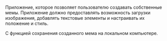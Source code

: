 Приложение, которое позволяет пользователю создавать собственные мемы. 
Приложение должно предоставлять возможность загрузки изображения, добавлять текстовые элементы и настраивать их положение и стиль. 

С функцией сохранения созданного мема на локальном компьютере.
